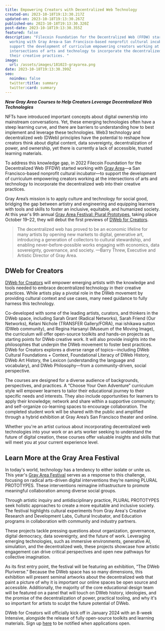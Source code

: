 ```yaml
---
title: Empowering Creators with Decentralized Web Technology
created-on: 2023-10-18T19:13:30.217Z
updated-on: 2023-10-18T19:13:30.267Z
published-on: 2023-10-18T19:13:30.320Z
post-date: 2023-10-18T19:13:30.355Z
featured: false
description: "Filecoin Foundation for the Decentralized Web (FFDW) started
  working with Gray Area—a San Francisco-based nonprofit cultural incubator—to
  support the development of curriculum empowering creators working at the
  intersections of arts and technology to incorporate the decentralized web into
  their creative practices. "
image:
  url: /assets/images/181023-grayarea.png
date: 2023-10-18T19:13:30.399Z
seo:
  noindex: false
  twitter:title: summary
  twitter:card: summary
---
```


**_New Gray Area Courses to Help Creators Leverage Decentralized Web Technologies_**

NFTs have introduced important concepts about digital ownership into mainstream conversations. Yet, these emerging technologies often have a steep learning curve, and there are barriers to understanding how to best implement and leverage these technologies. Web3 technology and decentralized web (DWeb) principles have the potential to reshape how creators think about digital content, data sovereignty, decentralization of power, and ownership, yet there is currently a lack of accessible, trusted learning materials. 

To address this knowledge gap, in 2022 Filecoin Foundation for the Decentralized Web (FFDW) started working with [Gray Area](https://grayarea.org)—a San Francisco-based nonprofit cultural incubator—to support the development of curriculum empowering creators working at the intersections of arts and technology to incorporate the decentralized web into their creative practices. 

Gray Area’s mission is to apply culture and technology for social good, bridging the gap between artistry and engineering and equipping learners with tools and skills to foster an inclusive, equitable, and humanized society. At this year's 9th annual [Gray Area Festival: Plural Prototypes](https://grayareafestival.io/), taking place October 19–22, they will debut the first previews of [DWeb for Creators](https://grayarea.org/course/dweb-for-creators/).

> The decentralized web has proved to be an economic lifeline for many artists by opening new markets to digital, generative art, introducing a generation of collectors to cultural stewardship, and enabling never-before-possible works engaging with economics, data sovereignty, governance, and society. —Barry Threw, Executive and Artistic Director of Gray Area.

## DWeb for Creators

[DWeb for Creators](https://grayarea.org/course/dweb-for-creators/) will empower emerging artists with the knowledge and tools needed to embrace decentralized technology in their creative practices. While artists play a pivotal role in the DWeb movement by providing cultural context and use cases, many need guidance to fully harness this technology.

Co-developed with some of the leading artists, curators, and thinkers in the DWeb space, including Sarah Grant (Radical Networks), Sarah Friend (Our Networks), Kelani Nichole (TRANSFER Gallery/FORA), mai ishikawa sutton (DWeb community), and Regina Harsanyi (Museum of the Moving Image), the curriculum will offer open-source toolkits and hands-on projects as starting points for DWeb creative work. It will also provide insights into the philosophies that underpin the DWeb movement to foster best practices. DWeb for Creators explores a diverse range of topics—including DWeb Cultural Foundations + Context, Foundational Literacy of DWeb History, DWeb Art History, the Lexicon (understanding the language and vocabulary), and DWeb Philosophy—from a community-driven, social perspective.

The courses are designed for a diverse audience of backgrounds, perspectives, and practices. A “Choose Your Own Adventure” curriculum style will empower learners to tailor their educational journey to their specific needs and interests. They also include opportunities for learners to apply their knowledge; network and share within a supportive community; and self-organize co-learning spaces to encourage collaboration. The completed student work will be shared with the public and amplified through a hybrid exhibition at Gray Area’s San Francisco theater and online. 

Whether you're an artist curious about incorporating decentralized web technologies into your work or an arts worker seeking to understand the future of digital creation, these courses offer valuable insights and skills that will meet you at your current experience level.

## Learn More at the Gray Area Festival

In today's world, technology has a tendency to either isolate or unite us. This year's [Gray Area Festival](https://grayareafestival.io) serves as a response to this challenge, focusing on radical arts-driven digital interventions they’re naming PLURAL PROTOTYPES. These interventions reimagine infrastructure to promote meaningful collaboration among diverse social groups.

Through artistic inquiry and antidisciplinary practice, PLURAL PROTOTYPES seek holistic approaches to create a more equitable and inclusive society. The festival highlights cultural experiments from Gray Area's Creative Research and Development Labs, Cultural Incubator, and Education programs in collaboration with community and industry partners.

These projects tackle pressing questions about organization, governance, digital democracy, data sovereignty, and the future of work. Leveraging emerging technologies, such as immersive environments, generative AI, simulation, and the decentralized web, these projects showcase how artistic engagement can drive critical perspectives and open new pathways for collective imagination.

As its first entry point, the festival will be featuring an exhibition, “The DWeb Pluriverse.” Because the DWeb space has so many dimensions, this exhibition will present seminal artworks about the decentralized web that paint a picture of why it is important our online spaces be open source and accessible. Additionally, the majority of the core educational design team will be featured on a panel that will touch on DWeb history, ideologies, and the promise of the decentralization of power, practical tooling, and why it's so important for artists to sculpt the future potential of DWeb. 

DWeb for Creators will officially kick off in January 2024 with an 8-week Intensive, alongside the release of fully open-source toolkits and learning materials. Sign up [here](https://airtable.com/appXWFI7pgH7tzag7/shrGGUFt3JiONyF6R) to be notified when applications open.
